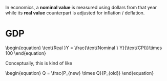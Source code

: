 In economics, a **nominal value** is measured using dollars from that year while its **real value** counterpart is adjusted for inflation / deflation.

# GDP

\begin{equation}
\text{Real }Y = \frac{\text{Nominal } Y}{\text{CPI}}\times 100
\end{equation}

Conceptually, this is kind of like

\begin{equation}
Q = \frac{P_{new} \times Q}{P_{old}}
\end{equation}